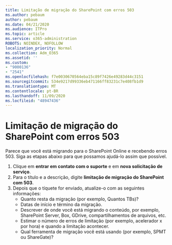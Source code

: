 ```yaml
---
title: Limitação de migração do SharePoint com erros 503
ms.author: pebaum
author: pebaum
ms.date: 04/21/2020
ms.audience: ITPro
ms.topic: article
ms.service: o365-administration
ROBOTS: NOINDEX, NOFOLLOW
localization_priority: Normal
ms.collection: Adm_O365
ms.assetid: ''
ms.custom:
- "9000136"
- "2541"
ms.openlocfilehash: f7e0030670564eba15c89f7426e49283d44c3151
ms.sourcegitcommit: 534e9217d99336eb471166ff83231c7e408fb1d9
ms.translationtype: MT
ms.contentlocale: pt-BR
ms.lasthandoff: 11/09/2020
ms.locfileid: "48947436"
---
```

# <a name="sharepoint-migration-throttling-with-503-errors"></a>Limitação de migração do SharePoint com erros 503

Parece que você está migrando para o SharePoint Online e recebendo erros 503. Siga as etapas abaixo para que possamos ajudá-lo assim que possível.

1. Clique em **entrar em contato com o suporte** e em **nova solicitação de serviço**.
2. Para o título e a descrição, digite **limitação de migração do SharePoint com 503**.
3. Depois que o tíquete for enviado, atualize-o com as seguintes informações:
    - Quanto resta da migração (por exemplo, Quantos TBs)?
    - Datas de início e término da migração.
    - Descrever de onde você está migrando o conteúdo, por exemplo, SharePoint Server, Box, GDrive, compartilhamentos de arquivos, etc.
    - Estimar o número de erros de limitação (por exemplo, acelerador x por hora) e quando a limitação acontecer.
    - Qual ferramenta de migração você está usando (por exemplo, SPMT ou ShareGate)?
